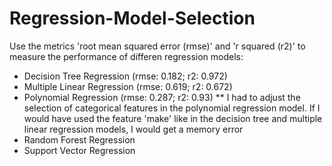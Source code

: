 # Regression-Model-Selection
Use the metrics 'root mean squared error (rmse)' and 'r squared (r2)' to measure the performance of differen regression models:
* Decision Tree Regression (rmse: 0.182; r2: 0.972)
* Multiple Linear Regression (rmse: 0.619; r2: 0.672)
* Polynomial Regression (rmse: 0.287; r2: 0.93)
** I had to adjust the selection of categorical features in the polynomial regression model. If I would have used the feature 'make' like in the decision tree and multiple linear regression models, I would get a memory error
* Random Forest Regression 
* Support Vector Regression

